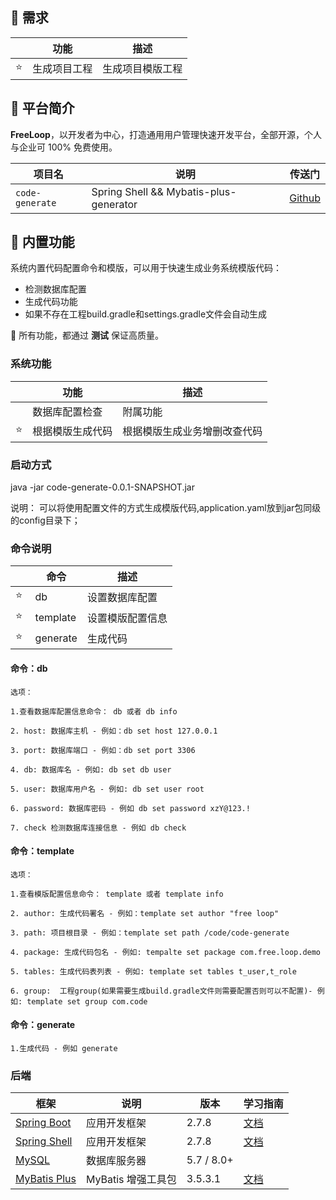 ## 🐯 需求
|     | 功能      | 描述       |
|-----|---------|----------|
| ⭐️  | 生成项目工程  | 生成项目模版工程 |


## 🐯 平台简介

**FreeLoop**，以开发者为中心，打造通用用户管理快速开发平台，全部开源，个人与企业可 100% 免费使用。

| 项目名             | 说明                                     | 传送门                                                          |
|-----------------|----------------------------------------|--------------------------------------------------------------|
| `code-generate` | Spring Shell && Mybatis-plus-generator | [Github](https://github.com/freeloop-xiao/code-generate.git) |

## 🐼 内置功能

系统内置代码配置命令和模版，可以用于快速生成业务系统模版代码：


* 检测数据库配置
* 生成代码功能
* 如果不存在工程build.gradle和settings.gradle文件会自动生成


🙂 所有功能，都通过 **测试** 保证高质量。

### 系统功能

|     | 功能       | 描述             |
|-----|----------|----------------|
|     | 数据库配置检查  | 附属功能           |
| ⭐️  | 根据模版生成代码 | 根据模版生成业务增删改查代码 |

### 启动方式

 java -jar code-generate-0.0.1-SNAPSHOT.jar

说明：
    可以将使用配置文件的方式生成模版代码,application.yaml放到jar包同级的config目录下；

### 命令说明

|       | 命令       | 描述       |
|-------|----------|----------|
| ⭐ ️️  | db       | 设置数据库配置  |
| ⭐️    | template | 设置模版配置信息 |
| ⭐️    | generate | 生成代码     |

#### 命令：db
    选项：

    1.查看数据库配置信息命令： db 或者 db info

    2. host: 数据库主机 - 例如：db set host 127.0.0.1

    3. port: 数据库端口 - 例如：db set port 3306

    4. db: 数据库名 - 例如: db set db user

    5. user: 数据库用户名 - 例如: db set user root

    6. password: 数据库密码 - 例如 db set password xzY@123.!
 
    7. check 检测数据库连接信息 - 例如 db check

#### 命令：template
    选项：

    1.查看模版配置信息命令： template 或者 template info

    2. author: 生成代码署名 - 例如：template set author "free loop"

    3. path: 项目根目录 - 例如：template set path /code/code-generate

    4. package: 生成代码包名 - 例如: tempalte set package com.free.loop.demo

    5. tables: 生成代码表列表 - 例如: template set tables t_user,t_role

    6. group:  工程group(如果需要生成build.gradle文件则需要配置否则可以不配置)- 例如: template set group com.code


#### 命令：generate
    1.生成代码 - 例如 generate



### 后端

| 框架                                                     | 说明              | 版本         | 学习指南                                                           |
|--------------------------------------------------------|-----------------|------------|----------------------------------------------------------------|
| [Spring Boot](https://spring.io/projects/spring-boot)  | 应用开发框架          | 2.7.8      | [文档](https://github.com/YunaiV/SpringBoot-Labs)                |
| [Spring Shell](https://spring.io/projects/spring-boot) | 应用开发框架          | 2.7.8      | [文档](https://github.com/YunaiV/SpringBoot-Labs)                |
| [MySQL](https://www.mysql.com/cn/)                     | 数据库服务器          | 5.7 / 8.0+ |                                                                |
| [MyBatis Plus](https://mp.baomidou.com/)               | MyBatis 增强工具包   | 3.5.3.1    | [文档](http://www.iocoder.cn/Spring-Boot/MyBatis/?yudao)         |
